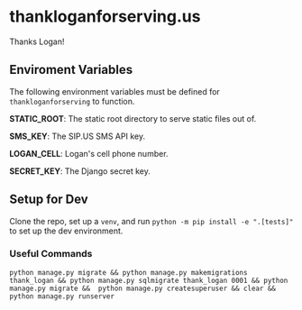 # thankloganforserving.us
Thanks Logan!

## Enviroment Variables
The following environment variables must be defined for `thankloganforserving` to function.

**STATIC_ROOT**: The static root directory to serve static files out of.

**SMS_KEY**: The SIP.US SMS API key.

**LOGAN_CELL**: Logan's cell phone number.

**SECRET_KEY**: The Django secret key.

## Setup for Dev
Clone the repo, set up a `venv`, and run `python -m pip install -e ".[tests]"` to set up the dev environment.

### Useful Commands
`python manage.py migrate && python manage.py makemigrations thank_logan && python manage.py sqlmigrate thank_logan 0001 && python manage.py migrate &&  python manage.py createsuperuser && clear && python manage.py runserver`
